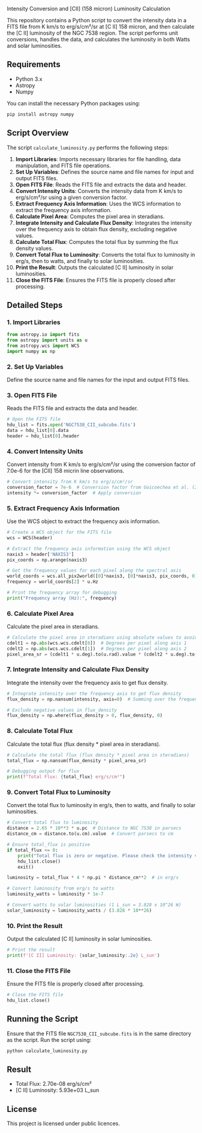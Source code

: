 
Intensity Conversion and [CII] (158 micron) Luminosity Calculation

This repository contains a Python script to convert the intensity data in a FITS file from K km/s to erg/s/cm²/sr at [C II] 158 micron, and then calculate the [C II] luminosity of the NGC 7538 region. The script performs unit conversions, handles the data, and calculates the luminosity in both Watts and solar luminosities.

## Requirements

- Python 3.x
- Astropy
- Numpy

You can install the necessary Python packages using:

```sh
pip install astropy numpy
```

## Script Overview

The script `calculate_luminosity.py` performs the following steps:

1. **Import Libraries**: Imports necessary libraries for file handling, data manipulation, and FITS file operations.
2. **Set Up Variables**: Defines the source name and file names for input and output FITS files.
3. **Open FITS File**: Reads the FITS file and extracts the data and header.
4. **Convert Intensity Units**: Converts the intensity data from K km/s to erg/s/cm²/sr using a given conversion factor.
5. **Extract Frequency Axis Information**: Uses the WCS information to extract the frequency axis information.
6. **Calculate Pixel Area**: Computes the pixel area in steradians.
7. **Integrate Intensity and Calculate Flux Density**: Integrates the intensity over the frequency axis to obtain flux density, excluding negative values.
8. **Calculate Total Flux**: Computes the total flux by summing the flux density values.
9. **Convert Total Flux to Luminosity**: Converts the total flux to luminosity in erg/s, then to watts, and finally to solar luminosities.
10. **Print the Result**: Outputs the calculated [C II] luminosity in solar luminosities.
11. **Close the FITS File**: Ensures the FITS file is properly closed after processing.

## Detailed Steps

### 1. Import Libraries

```python
from astropy.io import fits
from astropy import units as u
from astropy.wcs import WCS
import numpy as np
```

### 2. Set Up Variables

Define the source name and file names for the input and output FITS files.

### 3. Open FITS File

Reads the FITS file and extracts the data and header.

```python
# Open the FITS file
hdu_list = fits.open('NGC7538_CII_subcube.fits')
data = hdu_list[0].data
header = hdu_list[0].header
```

### 4. Convert Intensity Units

Convert intensity from K km/s to erg/s/cm²/sr using the conversion factor of 7.0e-6 for the [CII] 158 micrin line observations.

```python
# Convert intensity from K km/s to erg/s/cm²/sr
conversion_factor = 7e-6  # Conversion factor from Goicoechea et al. (2015)
intensity *= conversion_factor  # Apply conversion
```

### 5. Extract Frequency Axis Information

Use the WCS object to extract the frequency axis information.

```python
# Create a WCS object for the FITS file
wcs = WCS(header)

# Extract the frequency axis information using the WCS object
naxis3 = header['NAXIS3']
pix_coords = np.arange(naxis3)

# Get the frequency values for each pixel along the spectral axis
world_coords = wcs.all_pix2world([0]*naxis3, [0]*naxis3, pix_coords, 0)
frequency = world_coords[2] * u.Hz

# Print the frequency array for debugging
print("Frequency array (Hz):", frequency)
```

### 6. Calculate Pixel Area

Calculate the pixel area in steradians.

```python
# Calculate the pixel area in steradians using absolute values to avoid negative areas
cdelt1 = np.abs(wcs.wcs.cdelt[0])  # Degrees per pixel along axis 1
cdelt2 = np.abs(wcs.wcs.cdelt[1])  # Degrees per pixel along axis 2
pixel_area_sr = (cdelt1 * u.deg).to(u.rad).value * (cdelt2 * u.deg).to(u.rad).value
```

### 7. Integrate Intensity and Calculate Flux Density

Integrate the intensity over the frequency axis to get flux density.

```python
# Integrate intensity over the frequency axis to get flux density
flux_density = np.nansum(intensity, axis=0)  # Summing over the frequency axis

# Exclude negative values in flux_density
flux_density = np.where(flux_density > 0, flux_density, 0)
```

### 8. Calculate Total Flux

Calculate the total flux (flux density * pixel area in steradians).

```python
# Calculate the total flux (flux density * pixel area in steradians)
total_flux = np.nansum(flux_density * pixel_area_sr)

# Debugging output for flux
print(f"Total Flux: {total_flux} erg/s/cm²")
```

### 9. Convert Total Flux to Luminosity

Convert the total flux to luminosity in erg/s, then to watts, and finally to solar luminosities.

```python
# Convert total flux to luminosity
distance = 2.65 * 10**3 * u.pc  # Distance to NGC 7538 in parsecs
distance_cm = distance.to(u.cm).value  # Convert parsecs to cm

# Ensure total_flux is positive
if total_flux <= 0:
    print("Total flux is zero or negative. Please check the intensity values.")
    hdu_list.close()
    exit()

luminosity = total_flux * 4 * np.pi * distance_cm**2  # in erg/s

# Convert luminosity from erg/s to watts
luminosity_watts = luminosity * 1e-7

# Convert watts to solar luminosities (1 L_sun = 3.828 x 10^26 W)
solar_luminosity = luminosity_watts / (3.828 * 10**26)
```

### 10. Print the Result

Output the calculated [C II] luminosity in solar luminosities.

```python
# Print the result
print(f'[C II] Luminosity: {solar_luminosity:.2e} L_sun')
```

### 11. Close the FITS File

Ensure the FITS file is properly closed after processing.

```python
# Close the FITS file
hdu_list.close()
```

## Running the Script

Ensure that the FITS file `NGC7538_CII_subcube.fits` is in the same directory as the script. Run the script using:

```sh
python calculate_luminosity.py
```
## Result 

- Total Flux: 2.70e-08 erg/s/cm²
- [C II] Luminosity: 5.93e+03 L_sun

## License

This project is licensed under public licences. 
